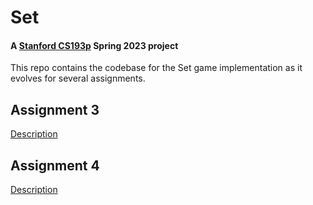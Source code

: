 # Set

#### A [Stanford CS193p](https://cs193p.sites.stanford.edu/) Spring 2023 project

This repo contains the codebase for the Set game implementation as it evolves for several
assignments.

## Assignment 3

[Description](https://cs193p.sites.stanford.edu/sites/g/files/sbiybj16636/files/media/file/a3_2.pdf)

## Assignment 4

[Description](https://cs193p.sites.stanford.edu/sites/g/files/sbiybj16636/files/media/file/a4_1.pdf)

